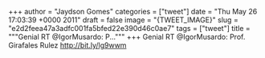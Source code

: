 
+++
author = "Jaydson Gomes"
categories = ["tweet"]
date = "Thu May 26 17:03:39 +0000 2011"
draft = false
image = "{TWEET_IMAGE}"
slug = "e2d2feea47a3adfc001fa5bfed22e390d46c0ae7"
tags = ["tweet"]
title = """Genial RT @IgorMusardo: P..."""
+++
Genial RT @IgorMusardo: Prof. Girafales Rulez http://bit.ly/lg9wwm
